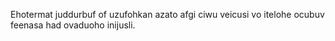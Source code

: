 Ehotermat juddurbuf of uzufohkan azato afgi ciwu veicusi vo itelohe ocubuv feenasa had ovaduoho inijusli.
